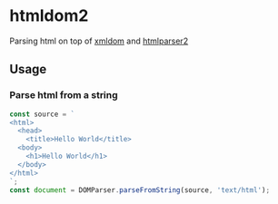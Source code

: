 # htmldom2

Parsing html on top of [xmldom](https://www.npmjs.com/package/xmldom) and [htmlparser2](https://www.npmjs.com/package/htmlparser2)


## Usage


### Parse html from a string

```js
const source = `
<html>
  <head>
    <title>Hello World</title>
  <body>
    <h1>Hello World</h1>
  </body>
</html>
`;
const document = DOMParser.parseFromString(source, 'text/html');
```
